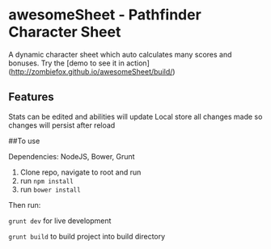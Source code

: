 # awesomeSheet - Pathfinder Character Sheet

A dynamic character sheet which auto calculates many scores and bonuses. Try the [demo to see it in action] (http://zombiefox.github.io/awesomeSheet/build/)

## Features
Stats can be edited and abilities will update
Local store all changes made so changes will persist after reload

##To use

Dependencies:
NodeJS, Bower, Grunt

1. Clone repo, navigate to root and run
2. run `npm install`
3. run `bower install`

Then run:

`grunt dev` for live development

`grunt build` to build project into build directory 


